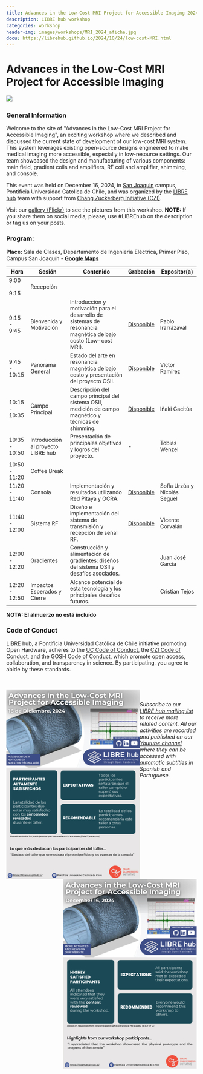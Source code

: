 ```yaml
---
title: Advances in the Low-Cost MRI Project for Accessible Imaging 2024
description: LIBRE hub workshop
categories: workshop
header-img: images/workshops/MRI_2024_afiche.jpg
docu: https://librehub.github.io/2024/10/24/low-cost-MRI.html
---
```


# Advances in the Low-Cost MRI Project for Accessible Imaging

<img src="{{site.baseurl}}/images/others/Low_MRI_workshop_participants.jpg" data-action="zoom">

### General Information

Welcome to the site of "Advances in the Low-Cost MRI Project for Accessible Imaging", an exciting workshop where we described and discussed the current state of development of our low-cost MRI system. This system leverages existing open-source designs engineered to make medical imaging more accessible, especially in low-resource settings. Our team showcased the design and manufacturing of various components: main field, gradient coils and amplifiers, RF coil and amplifier, shimming, and console.

This event was held on December 16, 2024, in [San Joaquin](https://www.uc.cl/universidad/nuestros-campus/san-joaquin/) campus, Pontificia Universidad Catolica de Chile, and was organized by the [LIBRE hub](https://librehub.github.io/people/) team with support from [Chang Zuckerberg Initiative (CZI)](https://chanzuckerberg.com/).

Visit our <a href="https://www.flickr.com/photos/197037882@N02/albums">gallery (Flickr)</a> to see the pictures from this workshop. **NOTE:** If you share them on social media, please, use #LIBREhub on the description or tag us on your posts.

### Program:

**Place:** Sala de Clases, Departamento de Ingeniería Eléctrica, Primer Piso, Campus San Joaquín - **[Google Maps](https://maps.app.goo.gl/6tEQac63fs5Y9hqW9)**

| Hora         | Sesión| Contenido |Grabación |  Expositor(a)  |
|--------------|-------|-----------|----------|----------------|
| 9:00 - 9:15  | Recepción |          |               |        |
| 9:15 - 9:45  | Bienvenida y Motivación | Introducción y motivación para el desarrollo de sistemas de resonancia magnética de bajo costo (Low-cost MRI).| [Disponible](https://youtu.be/XB50j2n6kkg?si=DWabMY13NINTvxrz) | Pablo Irarrázaval |
| 9:45 - 10:15 | Panorama General| Estado del arte en resonancia magnética de bajo costo y presentación del proyecto OSII.| [Disponible](https://youtu.be/HBagwTIDuI4?si=0ya1HNMviMle4FRD)| Victor Ramírez |
| 10:15 - 10:35| Campo Principal| Descripción del campo principal del sistema OSII, medición de campo magnético y técnicas de shimming.| [Disponible](https://youtu.be/eLSEUU-29pA?si=eA6_1FSh4aQZBJFp) | Iñaki Gacitúa |
| 10:35 - 10:50| Introducción al proyecto LIBRE hub  | Presentación de principales objetivos y logros del proyecto. | - | Tobias Wenzel |
| 10:50 - 11:20| Coffee Break |          |               |        |
| 11:20 - 11:40| Consola | Implementación y resultados utilizando Red Pitaya y OCRA.| [Disponible](https://youtu.be/s-_wbssOHIE?feature=shared) | Sofía Urzúa y Nicolás Seguel |
| 11:40 - 12:00| Sistema RF | Diseño e implementación del sistema de transmisión y recepción de señal RF.| [Disponible](https://youtu.be/WHc1pmKATE8?feature=shared) | Vicente Corvalán |
| 12:00 - 12:20| Gradientes | Construcción y alimentación de gradientes: diseños del sistema OSII y desafíos asociados.| | Juan José García |
| 12:20 - 12:50| Impactos Esperados y Cierre | Alcance potencial de esta tecnología y los principales desafíos futuros.| | Cristian Tejos |

**NOTA: El almuerzo no está incluído**

### Code of Conduct

LIBRE hub, a Pontificia Universidad Católica de Chile initiative promoting Open Hardware, adheres to the [UC Code of Conduct](https://www.uc.cl/codigo-de-honor/), the [CZI Code of Conduct](https://chanzuckerberg.github.io/open-science/CODE_OF_CONDUCT.html), and the [GOSH Code of Conduct](https://openhardware.science/gosh-2017/gosh-code-of-conduct/), which promote open access, collaboration, and transparency in science. By participating, you agree to abide by these standards.

<br>

<p float="center">
  <img src="/images/workshops/LowMRI_ES_2024.png" height=500 align='left'>
  <img src="/images/workshops/LowMRI_EN_2024.png" height=500 align='right'>
</p>

<br>

*Subscribe to our [LIBRE hub mailing list](https://mailchi.mp/2efa11be3d6b/libre_hub) to receive more related content. All our activities are recorded and published on our [Youtube channel](https://www.youtube.com/channel/UCKaffupDA8KKrDE0rd668Xw) where they can be accessed with automatic subtitles in Spanish and Portuguese.*

<!--
Please register using this form:

<iframe src="https://docs.google.com/forms/d/e/1FAIpQLScYfUAg5NAJ86AedKOM3JRCp7BENNRDP6wAglx0wFJ5O3biLQ/viewform?usp=sf_link" width="640" height="3184" frameborder="0" marginheight="0" marginwidth="0">Loading…</iframe>
-->